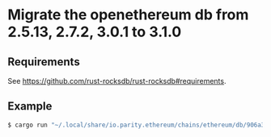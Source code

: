 # Migrate the openethereum db from 2.5.13, 2.7.2, 3.0.1 to 3.1.0

## Requirements

See https://github.com/rust-rocksdb/rust-rocksdb#requirements.

## Example

```bash
$ cargo run "~/.local/share/io.parity.ethereum/chains/ethereum/db/906a34e69aec8c0d/overlayrecent"
```

